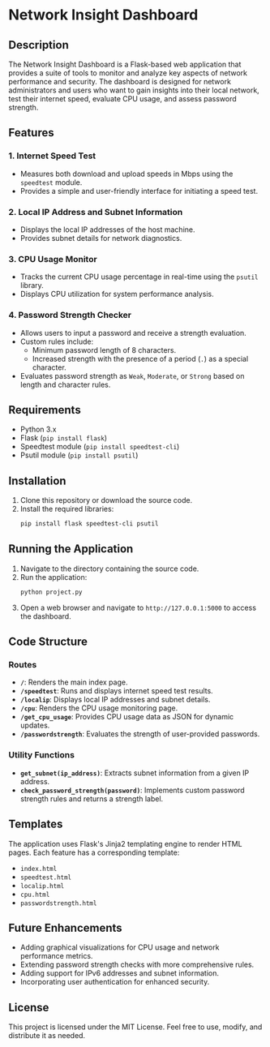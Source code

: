 # Network Insight Dashboard

## Description
The Network Insight Dashboard is a Flask-based web application that provides a suite of tools to monitor and analyze key aspects of network performance and security. The dashboard is designed for network administrators and users who want to gain insights into their local network, test their internet speed, evaluate CPU usage, and assess password strength.

## Features

### 1. **Internet Speed Test**
- Measures both download and upload speeds in Mbps using the `speedtest` module.
- Provides a simple and user-friendly interface for initiating a speed test.

### 2. **Local IP Address and Subnet Information**
- Displays the local IP addresses of the host machine.
- Provides subnet details for network diagnostics.

### 3. **CPU Usage Monitor**
- Tracks the current CPU usage percentage in real-time using the `psutil` library.
- Displays CPU utilization for system performance analysis.

### 4. **Password Strength Checker**
- Allows users to input a password and receive a strength evaluation.
- Custom rules include:
  - Minimum password length of 8 characters.
  - Increased strength with the presence of a period (`.`) as a special character.
- Evaluates password strength as `Weak`, `Moderate`, or `Strong` based on length and character rules.

## Requirements
- Python 3.x
- Flask (`pip install flask`)
- Speedtest module (`pip install speedtest-cli`)
- Psutil module (`pip install psutil`)

## Installation
1. Clone this repository or download the source code.
2. Install the required libraries:
   ```bash
   pip install flask speedtest-cli psutil
   ```

## Running the Application
1. Navigate to the directory containing the source code.
2. Run the application:
   ```bash
   python project.py
   ```
3. Open a web browser and navigate to `http://127.0.0.1:5000` to access the dashboard.

## Code Structure
### Routes
- **`/`**: Renders the main index page.
- **`/speedtest`**: Runs and displays internet speed test results.
- **`/localip`**: Displays local IP addresses and subnet details.
- **`/cpu`**: Renders the CPU usage monitoring page.
- **`/get_cpu_usage`**: Provides CPU usage data as JSON for dynamic updates.
- **`/passwordstrength`**: Evaluates the strength of user-provided passwords.

### Utility Functions
- **`get_subnet(ip_address)`**: Extracts subnet information from a given IP address.
- **`check_password_strength(password)`**: Implements custom password strength rules and returns a strength label.

## Templates
The application uses Flask's Jinja2 templating engine to render HTML pages. Each feature has a corresponding template:
- `index.html`
- `speedtest.html`
- `localip.html`
- `cpu.html`
- `passwordstrength.html`

## Future Enhancements
- Adding graphical visualizations for CPU usage and network performance metrics.
- Extending password strength checks with more comprehensive rules.
- Adding support for IPv6 addresses and subnet information.
- Incorporating user authentication for enhanced security.

## License
This project is licensed under the MIT License. Feel free to use, modify, and distribute it as needed.


